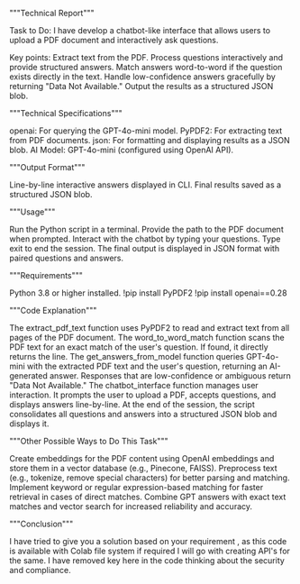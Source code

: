 """Technical Report"""

Task to Do:
I have develop a chatbot-like interface that allows users to upload a PDF document and interactively ask questions. 

Key points: 
Extract text from the PDF.
Process questions interactively and provide structured answers.
Match answers word-to-word if the question exists directly in the text.
Handle low-confidence answers gracefully by returning "Data Not Available."
Output the results as a structured JSON blob.

"""Technical Specifications"""

openai: For querying the GPT-4o-mini model.
PyPDF2: For extracting text from PDF documents.
json: For formatting and displaying results as a JSON blob.
AI Model: GPT-4o-mini (configured using OpenAI API).

"""Output Format"""

Line-by-line interactive answers displayed in CLI.
Final results saved as a structured JSON blob.

"""Usage"""

Run the Python script in a terminal.
Provide the path to the PDF document when prompted.
Interact with the chatbot by typing your questions.
Type exit to end the session.
The final output is displayed in JSON format with paired questions and answers.

"""Requirements"""

Python 3.8 or higher installed.
!pip install PyPDF2
!pip install openai==0.28

"""Code Explanation"""

The extract_pdf_text function uses PyPDF2 to read and extract text from all pages of the PDF document.
The word_to_word_match function scans the PDF text for an exact match of the user's question. If found, it directly returns the line.
The get_answers_from_model function queries GPT-4o-mini with the extracted PDF text and the user's question, returning an AI-generated answer.
Responses that are low-confidence or ambiguous return "Data Not Available."
The chatbot_interface function manages user interaction. It prompts the user to upload a PDF, accepts questions, and displays answers line-by-line.
At the end of the session, the script consolidates all questions and answers into a structured JSON blob and displays it.

"""Other Possible Ways to Do This Task"""

Create embeddings for the PDF content using OpenAI embeddings and store them in a vector database (e.g., Pinecone, FAISS).
Preprocess text (e.g., tokenize, remove special characters) for better parsing and matching.
Implement keyword or regular expression-based matching for faster retrieval in cases of direct matches.
Combine GPT answers with exact text matches and vector search for increased reliability and accuracy.

"""Conclusion"""

I have tried to give you a solution based on your requirement , as this code is available with Colab file system if required I will go with creating API's for the same.
I have removed key here in the code thinking about the security and compliance.
